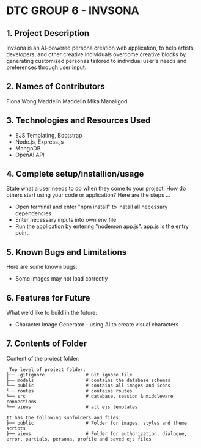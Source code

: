 # DTC GROUP 6 - INVSONA

## 1. Project Description
Invsona is an AI-powered persona creation web application, to help artists, developers, and other creative individuals overcome creative blocks by generating customized personas tailored to individual user's needs and preferences through user input.

## 2. Names of Contributors
Fiona Wong
Maddelin Maddelin
Mika Manaligod


## 3. Technologies and Resources Used
* EJS Templating, Bootstrap
* Node.js, Express.js
* MongoDB
* OpenAI API 

## 4. Complete setup/installion/usage
State what a user needs to do when they come to your project.  How do others start using your code or application?
Here are the steps ...
* Open terminal and enter "npm install" to install all necessary dependencies
* Enter necessary inputs into own env file
* Run the application by entering "nodemon app.js". app.js is the entry point.

## 5. Known Bugs and Limitations
Here are some known bugs:
* Some images may not load correctly

## 6. Features for Future
What we'd like to build in the future:
* Character Image Generator - using AI to create visual characters

## 7. Contents of Folder
Content of the project folder:

```
 Top level of project folder: 
├── .gitignore               # Git ignore file
├── models                   # contains the database schemas
└── public                   # contains all images and icons
└── routes                   # contains routes
└── src                      # database, session & middleware connections
└── views                    # all ejs templates

It has the following subfolders and files:
├── public                   # Folder for images, styles and theme scripts
├── views                    # Folder for authorization, dialogue,      error, partials, persona, profile and saved ejs files

```


